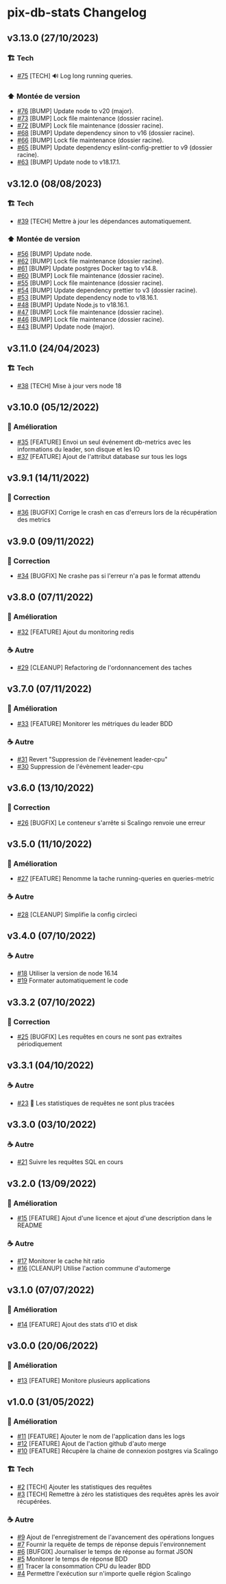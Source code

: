 # pix-db-stats Changelog

## v3.13.0 (27/10/2023)


### :building_construction: Tech
- [#75](https://github.com/1024pix/pix-db-stats/pull/75) [TECH] 🔊 Log long running queries.

### :arrow_up: Montée de version
- [#76](https://github.com/1024pix/pix-db-stats/pull/76) [BUMP] Update node to v20 (major).
- [#73](https://github.com/1024pix/pix-db-stats/pull/73) [BUMP] Lock file maintenance (dossier racine).
- [#72](https://github.com/1024pix/pix-db-stats/pull/72) [BUMP] Lock file maintenance (dossier racine).
- [#68](https://github.com/1024pix/pix-db-stats/pull/68) [BUMP] Update dependency sinon to v16 (dossier racine).
- [#66](https://github.com/1024pix/pix-db-stats/pull/66) [BUMP] Lock file maintenance (dossier racine).
- [#65](https://github.com/1024pix/pix-db-stats/pull/65) [BUMP] Update dependency eslint-config-prettier to v9 (dossier racine).
- [#63](https://github.com/1024pix/pix-db-stats/pull/63) [BUMP] Update node to v18.17.1.

## v3.12.0 (08/08/2023)


### :building_construction: Tech
- [#39](https://github.com/1024pix/pix-db-stats/pull/39) [TECH] Mettre à jour les dépendances automatiquement.

### :arrow_up: Montée de version
- [#56](https://github.com/1024pix/pix-db-stats/pull/56) [BUMP] Update node.
- [#62](https://github.com/1024pix/pix-db-stats/pull/62) [BUMP] Lock file maintenance (dossier racine).
- [#61](https://github.com/1024pix/pix-db-stats/pull/61) [BUMP] Update postgres Docker tag to v14.8.
- [#60](https://github.com/1024pix/pix-db-stats/pull/60) [BUMP] Lock file maintenance (dossier racine).
- [#55](https://github.com/1024pix/pix-db-stats/pull/55) [BUMP] Lock file maintenance (dossier racine).
- [#54](https://github.com/1024pix/pix-db-stats/pull/54) [BUMP] Update dependency prettier to v3 (dossier racine).
- [#53](https://github.com/1024pix/pix-db-stats/pull/53) [BUMP] Update dependency node to v18.16.1.
- [#48](https://github.com/1024pix/pix-db-stats/pull/48) [BUMP] Update Node.js to v18.16.1.
- [#47](https://github.com/1024pix/pix-db-stats/pull/47) [BUMP] Lock file maintenance (dossier racine).
- [#46](https://github.com/1024pix/pix-db-stats/pull/46) [BUMP] Lock file maintenance (dossier racine).
- [#43](https://github.com/1024pix/pix-db-stats/pull/43) [BUMP] Update node (major).

## v3.11.0 (24/04/2023)


### :building_construction: Tech
- [#38](https://github.com/1024pix/pix-db-stats/pull/38) [TECH] Mise à jour vers node 18

## v3.10.0 (05/12/2022)


### :rocket: Amélioration
- [#35](https://github.com/1024pix/pix-db-stats/pull/35) [FEATURE] Envoi un seul événement db-metrics avec les informations du leader, son disque et les IO
- [#37](https://github.com/1024pix/pix-db-stats/pull/37) [FEATURE] Ajout de l'attribut database sur tous les logs

## v3.9.1 (14/11/2022)


### :bug: Correction
- [#36](https://github.com/1024pix/pix-db-stats/pull/36) [BUGFIX] Corrige le crash en cas d'erreurs lors de la récupération des metrics

## v3.9.0 (09/11/2022)


### :bug: Correction
- [#34](https://github.com/1024pix/pix-db-stats/pull/34) [BUGFIX] Ne crashe pas si l'erreur n'a pas le format attendu

## v3.8.0 (07/11/2022)


### :rocket: Amélioration
- [#32](https://github.com/1024pix/pix-db-stats/pull/32) [FEATURE] Ajout du monitoring redis

### :coffee: Autre
- [#29](https://github.com/1024pix/pix-db-stats/pull/29) [CLEANUP] Refactoring de l'ordonnancement des taches

## v3.7.0 (07/11/2022)


### :rocket: Amélioration
- [#33](https://github.com/1024pix/pix-db-stats/pull/33) [FEATURE] Monitorer les métriques du leader BDD

### :coffee: Autre
- [#31](https://github.com/1024pix/pix-db-stats/pull/31) Revert "Suppression de l'évènement leader-cpu"
- [#30](https://github.com/1024pix/pix-db-stats/pull/30) Suppression de l'évènement leader-cpu

## v3.6.0 (13/10/2022)


### :bug: Correction
- [#26](https://github.com/1024pix/pix-db-stats/pull/26) [BUGFIX] Le conteneur s'arrête si Scalingo renvoie une erreur

## v3.5.0 (11/10/2022)


### :rocket: Amélioration
- [#27](https://github.com/1024pix/pix-db-stats/pull/27) [FEATURE] Renomme la tache running-queries en queries-metric

### :coffee: Autre
- [#28](https://github.com/1024pix/pix-db-stats/pull/28) [CLEANUP] Simplifie la config circleci

## v3.4.0 (07/10/2022)


### :coffee: Autre
- [#18](https://github.com/1024pix/pix-db-stats/pull/18) Utiliser la version de node 16.14
- [#19](https://github.com/1024pix/pix-db-stats/pull/19) Formater automatiquement le code

## v3.3.2 (07/10/2022)


### :bug: Correction
- [#25](https://github.com/1024pix/pix-db-stats/pull/25) [BUGFIX] Les requêtes en cours ne sont pas extraites périodiquement

## v3.3.1 (04/10/2022)


### :coffee: Autre
- [#23](https://github.com/1024pix/pix-db-stats/pull/23) :bug: Les statistiques de requêtes ne sont plus tracées

## v3.3.0 (03/10/2022)


### :coffee: Autre
- [#21](https://github.com/1024pix/pix-db-stats/pull/21) Suivre les requêtes SQL en cours

## v3.2.0 (13/09/2022)


### :rocket: Amélioration
- [#15](https://github.com/1024pix/pix-db-stats/pull/15) [FEATURE] Ajout d'une licence et ajout d'une description dans le README

### :coffee: Autre
- [#17](https://github.com/1024pix/pix-db-stats/pull/17) Monitorer le cache hit ratio
- [#16](https://github.com/1024pix/pix-db-stats/pull/16) [CLEANUP] Utilise l'action commune d'automerge

## v3.1.0 (07/07/2022)


### :rocket: Amélioration
- [#14](https://github.com/1024pix/pix-db-stats/pull/14) [FEATURE] Ajout des stats d'IO et disk

## v3.0.0 (20/06/2022)


### :rocket: Amélioration
- [#13](https://github.com/1024pix/pix-db-stats/pull/13) [FEATURE] Monitore plusieurs applications



## v1.0.0 (31/05/2022)


### :rocket: Amélioration
- [#11](https://github.com/1024pix/pix-db-stats/pull/11) [FEATURE] Ajouter le nom de l'application dans les logs
- [#12](https://github.com/1024pix/pix-db-stats/pull/12) [FEATURE] Ajout de l'action github d'auto merge
- [#10](https://github.com/1024pix/pix-db-stats/pull/10) [FEATURE] Récupère la chaine de connexion postgres via Scalingo

### :building_construction: Tech
- [#2](https://github.com/1024pix/pix-db-stats/pull/2) [TECH] Ajouter les statistiques des requêtes
- [#3](https://github.com/1024pix/pix-db-stats/pull/3) [TECH] Remettre à zéro les statistiques des requêtes après les avoir récupérées.

### :coffee: Autre
- [#9](https://github.com/1024pix/pix-db-stats/pull/9) Ajout de l'enregistrement de l'avancement des opérations longues
- [#7](https://github.com/1024pix/pix-db-stats/pull/7) Fournir la requête de temps de réponse depuis l'environnement
- [#6](https://github.com/1024pix/pix-db-stats/pull/6) [BUFGIX] Journaliser le temps de réponse au format JSON
- [#5](https://github.com/1024pix/pix-db-stats/pull/5) Monitorer le temps de réponse BDD
- [#1](https://github.com/1024pix/pix-db-stats/pull/1) Tracer la consommation CPU du leader BDD
- [#4](https://github.com/1024pix/pix-db-stats/pull/4) Permettre l'exécution sur n'importe quelle région Scalingo
